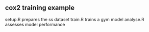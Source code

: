 cox2 training example
---------------------

setup.R prepares the ss dataset
train.R trains a gym model
analyse.R assesses model performance

